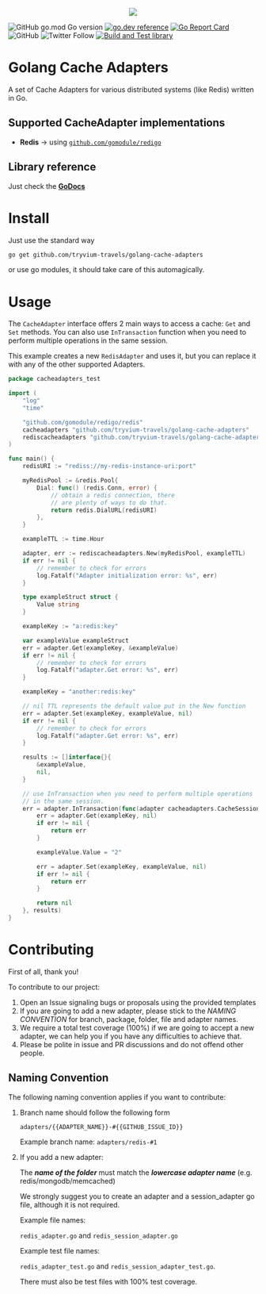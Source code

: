 <p align="center"><img src="https://res.cloudinary.com/tryvium/image/upload/v1551645701/company/logo-circle.png"/></p>

![GitHub go.mod Go version](https://img.shields.io/github/go-mod/go-version/tryvium-travels/golang-cache-adapters?style=flat-square)
[![go.dev reference](https://img.shields.io/badge/go.dev-reference-007d9c?logo=go&logoColor=white&style=flat-square)](https://pkg.go.dev/github.com/tryvium-travels/golang-cache-adapters)
[![Go Report Card](https://goreportcard.com/badge/github.com/saniales/golang-crypto-trading-bot?style=flat-square)](https://goreportcard.com/report/github.com/tryvium-travels/golang-cache-adapters)
![GitHub](https://img.shields.io/github/license/tryvium-travels/golang-cache-adapters?style=flat-square)
![Twitter Follow](https://img.shields.io/twitter/follow/tryviumtravels?style=social)
[![Build and Test library](https://github.com/tryvium-travels/golang-cache-adapters/actions/workflows/test-library.yml/badge.svg?style=flat-square)](https://github.com/tryvium-travels/golang-cache-adapters/actions/workflows/test-library.yml)

# Golang Cache Adapters
A set of Cache Adapters for various distributed systems (like Redis) written in Go.

## Supported CacheAdapter implementations

- **Redis** -> using [`github.com/gomodule/redigo`](github.com/gomodule/redigo)

## Library reference

Just check the [**GoDocs**](https://pkg.go.dev/github.com/tryvium-travels/golang-cache-adapters)

# Install

Just use the standard way

``` bash
go get github.com/tryvium-travels/golang-cache-adapters
```

or use go modules, it should take care of this automagically.

# Usage

The `CacheAdapter` interface offers 2 main ways to access a cache: `Get` and `Set` methods.
You can also use `InTransaction` function when you need to perform multiple operations in
the same session.

This example creates a new `RedisAdapter` and uses it, but you can replace it with any of the other
supported Adapters.

``` go
package cacheadapters_test

import (
	"log"
	"time"

	"github.com/gomodule/redigo/redis"
	cacheadapters "github.com/tryvium-travels/golang-cache-adapters"
	rediscacheadapters "github.com/tryvium-travels/golang-cache-adapters/redis"
)

func main() {
	redisURI := "rediss://my-redis-instance-uri:port"

	myRedisPool := &redis.Pool{
		Dial: func() (redis.Conn, error) {
			// obtain a redis connection, there
			// are plenty of ways to do that.
			return redis.DialURL(redisURI)
		},
	}

	exampleTTL := time.Hour

	adapter, err := rediscacheadapters.New(myRedisPool, exampleTTL)
	if err != nil {
		// remember to check for errors
		log.Fatalf("Adapter initialization error: %s", err)
	}

	type exampleStruct struct {
		Value string
	}

	exampleKey := "a:redis:key"

	var exampleValue exampleStruct
	err = adapter.Get(exampleKey, &exampleValue)
	if err != nil {
		// remember to check for errors
		log.Fatalf("adapter.Get error: %s", err)
	}

	exampleKey = "another:redis:key"

	// nil TTL represents the default value put in the New function
	err = adapter.Set(exampleKey, exampleValue, nil)
	if err != nil {
		// remember to check for errors
		log.Fatalf("adapter.Get error: %s", err)
	}

	results := []interface{}{
		&exampleValue,
		nil,
	}

	// use InTransaction when you need to perform multiple operations
	// in the same session.
	err = adapter.InTransaction(func(adapter cacheadapters.CacheSessionAdapter) error {
		err = adapter.Get(exampleKey, nil)
		if err != nil {
			return err
		}

		exampleValue.Value = "2"

		err = adapter.Set(exampleKey, exampleValue, nil)
		if err != nil {
			return err
		}

		return nil
	}, results)
}
```

# Contributing

First of all, thank you!

To contribute to our project:

1. Open an Issue signaling bugs or proposals using the provided templates
2. If you are going to add a new adapter, please stick to the *NAMING CONVENTION* for branch, package, folder, file and adapter names.
3. We require a total test coverage (100%) if we are going to accept a new adapter, we can help you if you have any difficulties to achieve that.
4. Please be polite in issue and PR discussions and do not offend other people.

## Naming Convention

The following naming convention applies if you want to contribute:

1. Branch name should follow the following form

   `adapters/{{ADAPTER_NAME}}-#{{GITHUB_ISSUE_ID}}`
   
   Example branch name: `adapters/redis-#1`
2. If you add a new adapter: 
   
   The ***name of the folder*** must match the ***lowercase adapter name*** (e.g. redis/mongodb/memcached)

   We strongly suggest you to create an adapter and a session_adapter go file, although it is not required.

   Example file names:
   
   `redis_adapter.go` and `redis_session_adapter.go`
   
   Example test file names:
   
   `redis_adapter_test.go` and `redis_session_adapter_test.go`.

   There must also be test files with 100% test coverage.